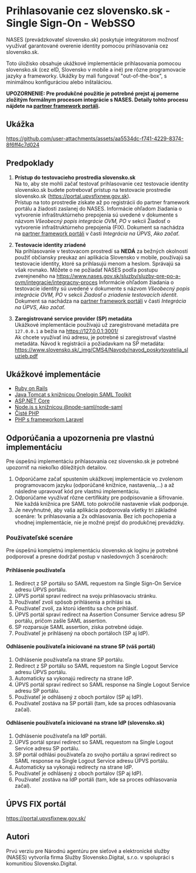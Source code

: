 # Prihlasovanie cez slovensko.sk - Single Sign-On - WebSSO

NASES (prevádzkovateľ slovensko.sk) poskytuje integrátorom možnosť využívať garantované overenie identity pomocou prihlasovania cez slovensko.sk.

Toto úložisko obsahuje ukážkové implementácie prihlasovania pomocou slovensko.sk (cez eID, Slovensko v mobile a iné) pre rôzne programovacie jazyky a frameworky. Ukážky by mali fungovať "out-of-the-box", s minimálnou konfiguráciou alebo inštaláciou.

**UPOZORNENIE: Pre produkčné použitie je potrebné prejst aj pomerne zložitým formálnym procesom integrácie s NASES. Detaily tohto procesu nájdete na [partner framework portáli](https://www.nases.gov.sk/sluzby/sluzby-pre-po-a-ovm/integracie).**

## Ukážka
https://github.com/user-attachments/assets/aa5534dc-f741-4229-8374-8f6ff4c7d024


## Predpoklady
1. **Prístup do testovacieho prostredia slovensko.sk**          
  Na to, aby ste mohli začať testovať prihlasovanie cez testovacie identity slovensko.sk budete potrebovať prístup na testovacie prostredie slovensko.sk (https://portal.upvsfixnew.gov.sk).  
  Prístup na toto prostredie získate až po registrácii do partner framework portálu a žiadosti zaslanej do NASES.
  Informácie ohľadom žiadania o vytvorenie infraštruktúrneho prepojenia sú uvedené v dokumente s názvom *Všeobecný popis integrácie OVM, PO* v sekcii Žiadosť o vytvorenie infraštruktúrneho prepojenia (FIX). Dokument sa nachádza na [partner framework portáli](https://www.nases.gov.sk/sluzby/sluzby-pre-po-a-ovm/integracie) v časti *Integrácia na ÚPVS*, *Ako začať*.


2. **Testovacie identity zriadené**  
  Na prihlasovanie v testovacom prostredí sa **NEDÁ** za bežných okolností použiť občiansky preukaz ani aplikácia Slovensko v mobile, používajú sa testovacie identity, ktoré sa prihlasujú menom a heslom. Správajú sa však rovnako. Môžete o ne požiadať NASES podľa postupu zverejneného na https://www.nases.gov.sk/sluzby/sluzby-pre-po-a-ovm/integracie/integracny-proces 
  Informácie ohľadom žiadania o testovacie identity sú uvedené v dokumente s názvom *Všeobecný popis integrácie OVM, PO* v sekcii *Žiadosť o zriadenie testovacích identít*. Dokument sa nachádza na [partner framework portáli](https://www.nases.gov.sk/sluzby/sluzby-pre-po-a-ovm/integracie) v časti *Integrácia na ÚPVS*, *Ako začať*.


3. **Zaregistrované service provider (SP) metadáta**  
  Ukážkové implementácie používajú už zaregistrované metadáta pre `127.0.0.1` a bežia na https://127.0.0.1:3001/  
  Ak chcete využívať inú adresu, je potrebné si zaregistrovať vlastné metadáta. Návod k registrácii a požiadavkam na SP metadáta: https://www.slovensko.sk/_img/CMS4/Navody/navod_poskytovatelia_sluzieb.pdf    

## Ukážkové implementácie
- [Ruby on Rails](/ruby-on-rails)
- [Java Tomcat s knižnicou Onelogin SAML Toolkit](/java-onelogin)
- [ASP.NET Core](/asp-net-core)
- [Node.js s knižnicou @node-saml/node-saml](/ts-node-saml-minimal)
- [Čisté PHP](/php)
- [PHP s frameworkom Laravel](/laravel)

## Odporúčania a upozornenia pre vlastnú implementáciu
Pre úspešnú implementáciu prihlasovania cez slovensko.sk je potrebné upozorniť na niekoľko dôležitých detailov.

1. Odporúčame začať spustením ukážkovej implementácie vo zvolenom programovacom jazyku (odporúčané knižnice, nastavenia,...) a až následne upravovať kód pre vlastnú implementáciu.
2. Odporúčame využívať rôzne certifikáty pre podpisovanie a šifrovanie. Nie každá knižnica pre SAML toto pokročilé nastavenie však podporuje.
3. Je nevyhnutné, aby vaša aplikácia podporovala všetky tri základné scenáre: 1x prihlasovania a 2x odhlasovania. Bez ich pochopenia a vhodnej implementácie, nie je možné prejsť do produkčnej prevádzky.  

### Používateľské scenáre
Pre úspešnú kompletnú implementáciu slovensko.sk loginu je potrebné podporovať a presne dodržať postup v nasledovných 3 scenároch: 

#### Prihlásenie používateľa
1. Redirect z SP portálu so SAML requestom na Single Sign-On Service adresu ÚPVS portálu.
2. ÚPVS portál spraví redirect na svoju prihlasovaciu stránku.
3. Používateľ zvolí spôsob prihlásenia a prihlási sa.
4. Používateľ zvolí, za ktorú identitu sa chce prihlásiť.
5. ÚPVS portál spraví redirect na Assertion Consumer Service adresu SP portálu, pričom zašle SAML assertion.
6. SP rozparsuje SAML assertion, získa potrebné údaje.
7. Používateľ je prihlásený na oboch portáloch (SP aj IdP).

#### Odhlásenie používateľa iniciované na strane SP (váš portál)
1. Odhlásenie používateľa na strane SP portálu.
2. Redirect z SP portálu so SAML requestom na Single Logout Service adresu ÚPVS portálu.
3. Automaticky sa vykonajú redirecty na strane IdP.
4. ÚPVS portál spraví redirect so SAML response na Single Logout Service adresu SP portálu.
5. Používateľ je odhlásený z oboch portálov (SP aj IdP).
6. Používateľ zostáva na SP portáli (tam, kde sa proces odhlasovania začal).

#### Odhlásenie používateľa iniciované na strane IdP (slovensko.sk)
1. Odhlásenie používateľa na IdP portáli.
2. ÚPVS portál spraví redirect so SAML requestom na Single Logout Service adresu SP portálu.
3. SP portál odhlási používateľa zo svojho portálu a spraví redirect so SAML response na Single Logout Service adresu ÚPVS portálu.
4. Automaticky sa vykonajú redirecty na strane IdP.
5. Používateľ je odhlásený z oboch portálov (SP aj IdP).
6. Používateľ zostáva na IdP portáli (tam, kde sa proces odhlasovania začal).

## ÚPVS FIX portál
https://portal.upvsfixnew.gov.sk/

## Autori

Prvú verziu pre Národnú agentúru pre sieťové a elektronické služby (NASES) vytvorila firma Služby Slovensko.Digital, s.r.o. v spolupráci s komunitiou Slovensko.Digital. 

